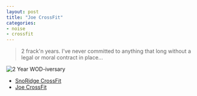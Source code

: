 ```yaml
---
layout: post
title: "Joe CrossFit"
categories:
- noise
- crossfit
---
```


> 2 frack'n years. I've never committed to anything that long without a legal or moral contract in place...

![2 Year WOD-iversary](http://www.joecrossfit.com/public/four-bros.jpg)

* [SnoRidge CrossFit](http://www.snoridgecrossfit.com/shoulder-press-2-2-2-2-2-wood/)
* [Joe CrossFit](http://www.joecrossfit.com/2015/12/16/wod/)